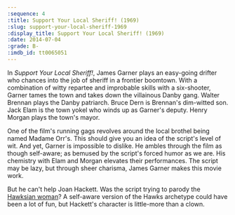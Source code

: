 ```yaml
---
:sequence: 4
:title: Support Your Local Sheriff! (1969)
:slug: support-your-local-sheriff-1969
:display_title: Support Your Local Sheriff! (1969)
:date: 2014-07-04
:grade: B-
:imdb_id: tt0065051
---
```


In _Support Your Local Sheriff!_, James Garner plays an easy-going drifter who chances into the job of sheriff in a frontier boomtown. With a combination of witty repartee and improbable skills with a six-shooter, Garner tames the town and takes down the villainous Danby gang.  Walter Brennan plays the Danby patriarch. Bruce Dern is Brennan's dim-witted son. Jack Elam is the town yokel who winds up as Garner's deputy. Henry Morgan plays the town's mayor.

One of the film's running gags revolves around the local brothel being named Madame Orr's. This should give you an idea of the script's level of wit. And yet, Garner is impossible to dislike. He ambles through the film as though self-aware; as bemused by the script's forced humor as we are. His chemistry with Elam and Morgan elevates their performances. The script may be lazy, but through sheer charisma, James Garner makes this movie work.

But he can't help Joan Hackett. Was the script trying to parody the [Hawksian woman](http://en.wikipedia.org/wiki/Hawksian_woman)? A self-aware version of the Hawks archetype could have been a lot of fun, but Hackett's character is little-more than a clown.